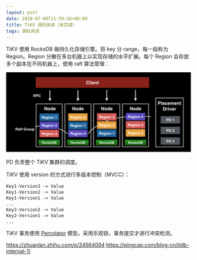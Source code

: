 ```yaml
---
layout: post
date: 2018-07-09T21:59:16+08:00
title: TiKV 源码阅读（未完成）
tags: 源码阅读
---
```


TiKV 使用 RocksDB 做持久化存储引擎。将 key 分 range，每一段称为 Region。Region 分散在多台机器上以实现存储的水平扩展。每个 Region 会存放多个副本在不同机器上，使用 raft 算法管理：

<img src="/assets/images/tikv-note-1/illustration-1.png" width="800"/>

PD 负责整个 TiKV 集群的调度。

TiKV 使用 version 的方式进行多版本控制（MVCC）：

```
Key1-Version3 -> Value
Key1-Version2 -> Value
Key1-Version1 -> Value
...
Key2-Version2 -> Value
Key2-Version1 -> Value
...
```

TiKV 事务使用 [Percolator](https://static.googleusercontent.com/media/research.google.com/zh-CN//pubs/archive/36726.pdf) 模型。采用乐观锁，事务提交才进行冲突检测。


https://zhuanlan.zhihu.com/p/24564094
https://pingcap.com/blog-cn/tidb-internal-1/
